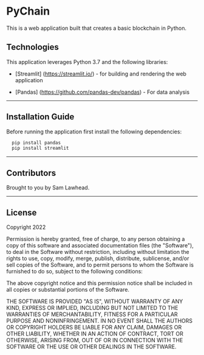 # PyChain

This is a web application built that creates a basic blockchain in Python.

## Technologies

This application leverages Python 3.7 and the following libraries:

* [Streamlit] (https://streamlit.io/) - for building and rendering the web application

* [Pandas] (https://github.com/pandas-dev/pandas) - For data analysis

---

## Installation Guide

Before running the application first install the following dependencies:

```python
  pip install pandas
  pip install streamlit
```

---

## Contributors

Brought to you by Sam Lawhead.

---

## License

Copyright 2022

Permission is hereby granted, free of charge, to any person obtaining a copy of this software and associated documentation files (the "Software"), to deal in the Software without restriction, including without limitation the rights to use, copy, modify, merge, publish, distribute, sublicense, and/or sell copies of the Software, and to permit persons to whom the Software is furnished to do so, subject to the following conditions:

The above copyright notice and this permission notice shall be included in all copies or substantial portions of the Software.

THE SOFTWARE IS PROVIDED "AS IS", WITHOUT WARRANTY OF ANY KIND, EXPRESS OR IMPLIED, INCLUDING BUT NOT LIMITED TO THE WARRANTIES OF MERCHANTABILITY, FITNESS FOR A PARTICULAR PURPOSE AND NONINFRINGEMENT. IN NO EVENT SHALL THE AUTHORS OR COPYRIGHT HOLDERS BE LIABLE FOR ANY CLAIM, DAMAGES OR OTHER LIABILITY, WHETHER IN AN ACTION OF CONTRACT, TORT OR OTHERWISE, ARISING FROM, OUT OF OR IN CONNECTION WITH THE SOFTWARE OR THE USE OR OTHER DEALINGS IN THE SOFTWARE.
